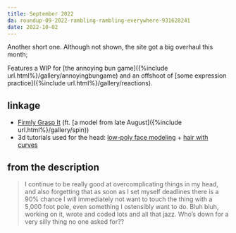```yaml
---
title: September 2022
da: roundup-09-2022-rambling-rambling-everywhere-931628241
date: 2022-10-02
---
```

Another short one. Although not shown, the site got a big overhaul this month; 

Features a WIP for [the annoying bun game]({%include url.html%}/gallery/annoyingbungame) and an offshoot of [some expression practice]({%include url.html%}/gallery/reactions).

## linkage
- <a href="https://www.youtube.com/watch?v=t5n5KlXv0Vo" class="ext">Firmly Grasp It</a> (ft. [a model from late August]({%include url.html%}/gallery/spin))
- 3d tutorials used for the head: <a href="https://www.youtube.com/watch?v=YCX54Nffuys" class="ext">low-poly face modeling</a> + <a href="https://www.youtube.com/watch?v=BqWYgrXw7Jk" class="ext">hair with curves</a>

## from the description
> I continue to be really good at overcomplicating things in my head, and also forgetting that as soon as I set myself deadlines there is a 90% chance I will immediately not want to touch the thing with a 5,000 foot pole, even something I ostensibly want to do. Bluh bluh, working on it, wrote and coded lots and all that jazz. Who’s down for a very silly thing no one asked for??